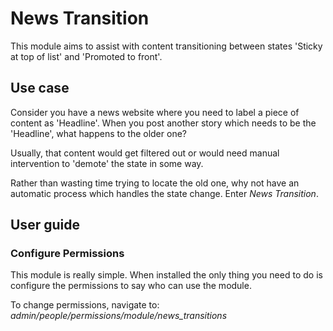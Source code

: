 # News Transition

This module aims to assist with content transitioning between states 'Sticky at top of list' and 'Promoted to front'.

## Use case
Consider you have a news website where you need to label a piece of content as 'Headline'. When you post another story which needs to be the 'Headline', what happens to the older one? 

Usually, that content would get filtered out or would need manual intervention to 'demote' the state in some way.

Rather than wasting time trying to locate the old one, why not have an automatic process which handles the state change. Enter *News Transition*.

## User guide

### Configure Permissions
This module is really simple. When installed the only thing you need to do is configure the permissions to say who can use the module.

To change permissions, navigate to:
*admin/people/permissions/module/news_transitions*